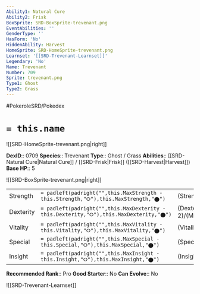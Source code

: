```yaml
---
Ability1: Natural Cure
Ability2: Frisk
BoxSprite: SRD-BoxSprite-trevenant.png
EventAbilities: ''
GenderType: ''
HasForm: 'No'
HiddenAbility: Harvest
HomeSprite: SRD-HomeSprite-trevenant.png
Learnset: '[[SRD-Trevenant-Learnset]]'
Legendary: 'No'
Name: Trevenant
Number: 709
Sprite: trevenant.png
Type1: Ghost
Type2: Grass
---
```


#PokeroleSRD/Pokedex

# `= this.name`

![[SRD-HomeSprite-trevenant.png|right]]

**DexID**:: 0709
**Species**:: Trevenant
**Type**:: Ghost / Grass
**Abilities**:: [[SRD-Natural Cure|Natural Cure]] / [[SRD-Frisk|Frisk]] ([[SRD-Harvest|Harvest]])
**Base HP**:: 5

![[SRD-BoxSprite-trevenant.png|right]]

|           |                                                                                        |                                          |
| --------- | -------------------------------------------------------------------------------------- | ---------------------------------------- |
| Strength  | `= padleft(padright("",this.MaxStrength - this.Strength,"⭘"),this.MaxStrength,"⬤")`    | (Strength::3)/(MaxStrength::6)   |
| Dexterity | `= padleft(padright("",this.MaxDexterity - this.Dexterity,"⭘"),this.MaxDexterity,"⬤")` | (Dexterity:: 2)/(MaxDexterity::4) |
| Vitality  | `= padleft(padright("",this.MaxVitality - this.Vitality,"⭘"),this.MaxVitality,"⬤")`    | (Vitality::2)/(MaxVitality::5)   |
| Special   | `= padleft(padright("",this.MaxSpecial - this.Special,"⭘"),this.MaxSpecial,"⬤")`       | (Special::2)/(MaxSpecial::4)     |
| Insight   | `= padleft(padright("",this.MaxInsight - this.Insight,"⭘"),this.MaxInsight,"⬤")`       | (Insight::2)/(MaxInsight::5)     |

**Recommended Rank**:: Pro
**Good Starter**:: No
**Can Evolve**:: No

![[SRD-Trevenant-Learnset]]